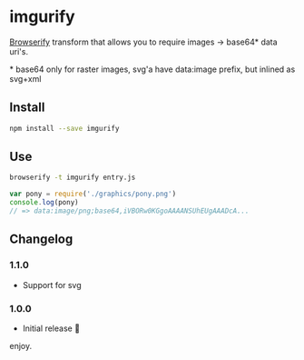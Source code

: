 # imgurify

[Browserify](http://browserify.org/) transform that allows you to require images -> base64\* data uri's.

\* base64 only for raster images, svg'a have data:image prefix, but inlined as svg+xml

## Install

```bash
npm install --save imgurify
```

## Use

```bash
browserify -t imgurify entry.js
```

```javascript
var pony = require('./graphics/pony.png')
console.log(pony)
// => data:image/png;base64,iVBORw0KGgoAAAANSUhEUgAAADcA...
```

## Changelog

### 1.1.0

* Support for svg

### 1.0.0

* Initial release :tada:

enjoy.
